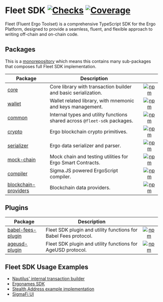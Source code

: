 # Fleet SDK [![Checks](https://img.shields.io/github/actions/workflow/status/fleet-sdk/fleet/ci.yml?logo=githubactions)](https://github.com/fleet-sdk/fleet/actions) [![Coverage](https://img.shields.io/codecov/c/gh/fleet-sdk/fleet?logo=codecov)](https://app.codecov.io/gh/fleet-sdk/fleet)

Fleet (Fluent Ergo Toolset) is a comprehensive TypeScript SDK for the Ergo Platform, designed to provide a seamless, fluent, and flexible approach to writing off-chain and on-chain code.

## Packages

This is a [monorepository](https://monorepo.tools/) which means this contains many sub-packages that composes full Fleet SDK implementation.

| Package                                                 | Description                                                               |                                                                                                                                       |
| ------------------------------------------------------- | ------------------------------------------------------------------------- | :-----------------------------------------------------------------------------------------------------------------------------------: |
| [core](/packages/core/)                                 | Core library with transaction builder and basic serialization.            |                 [![npm](https://img.shields.io/npm/v/@fleet-sdk/core)](https://www.npmjs.com/package/@fleet-sdk/core)                 |
| [wallet](/packages/wallet/)                             | Wallet related library, with mnemonic and keys management.                |               [![npm](https://img.shields.io/npm/v/@fleet-sdk/wallet)](https://www.npmjs.com/package/@fleet-sdk/wallet)               |
| [common](/packages/common/)                             | Internal types and utility functions shared across `@fleet-sdk` packages. |               [![npm](https://img.shields.io/npm/v/@fleet-sdk/common)](https://www.npmjs.com/package/@fleet-sdk/common)               |
| [crypto](/packages/crypto/)                             | Ergo blockchain crypto primitives.                                        |               [![npm](https://img.shields.io/npm/v/@fleet-sdk/crypto)](https://www.npmjs.com/package/@fleet-sdk/crypto)               |
| [serializer](/packages/serializer/)                     | Ergo data serializer and parser.                                          |           [![npm](https://img.shields.io/npm/v/@fleet-sdk/serializer)](https://www.npmjs.com/package/@fleet-sdk/serializer)           |
| [mock-chain](/packages/mock-chain/)                     | Mock chain and testing utilities for Ergo Smart Contracts.                |           [![npm](https://img.shields.io/npm/v/@fleet-sdk/mock-chain)](https://www.npmjs.com/package/@fleet-sdk/mock-chain)           |
| [compiler](/packages/compiler/)                         | Sigma.JS powered ErgoScript compiler.                                     |             [![npm](https://img.shields.io/npm/v/@fleet-sdk/compiler)](https://www.npmjs.com/package/@fleet-sdk/compiler)             |
| [blockchain-providers](/packages/blockchain-providers/) | Blockchain data providers.                                                | [![npm](https://img.shields.io/npm/v/@fleet-sdk/blockchain-providers)](https://www.npmjs.com/package/@fleet-sdk/blockchain-providers) |

## Plugins

| Package                                   | Description                                                     |                                                                                                                                 |
| ----------------------------------------- | --------------------------------------------------------------- | :-----------------------------------------------------------------------------------------------------------------------------: |
| [babel-fees-plugin](/plugins/babel-fees/) | Fleet SDK plugin and utility functions for Babel Fees protocol. | [![npm](https://img.shields.io/npm/v/@fleet-sdk/babel-fees-plugin)](https://www.npmjs.com/package/@fleet-sdk/babel-fees-plugin) |
| [ageusd-plugin](/plugins/ageusd/)         | Fleet SDK plugin and utility functions for AgeUSD protocol.     |     [![npm](https://img.shields.io/npm/v/@fleet-sdk/ageusd-plugin)](https://www.npmjs.com/package/@fleet-sdk/ageusd-plugin)     |

## Fleet SDK Usage Examples

- [Nautilus' internal transaction builder](https://github.com/capt-nemo429/nautilus-wallet/blob/master/src/api/ergo/transaction/txBuilder.ts#L95)
- [Ergonames SDK](https://github.com/ergonames/sdk/blob/master/tx-lib/index.js)
- [Stealth Address example implementation](https://github.com/ross-weir/ergo-stealth-address-example)
- [SigmaFi UI](https://github.com/capt-nemo429/sigmafi-ui)
